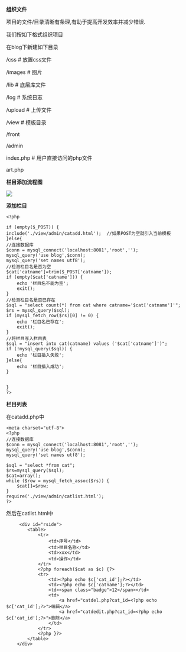**组织文件**

项目的文件/目录清晰有条理,有助于提高开发效率并减少错误.

我们按如下格式组织项目

在blog下新建如下目录

/css # 放置css文件

/images # 图片

/lib # 底层库文件

/log # 系统日志

/upload # 上传文件

/view # 模板目录

/front

/admin

index.php # 用户直接访问的php文件

art.php

**栏目添加流程图**

![](http://i.imgur.com/NypOwSE.jpg)

**添加栏目**

	<?php

	if (empty($_POST)) {
	include('./view/admin/catadd.html');  //如果POST为空就引入当前模板
	}else{
	//连接数据库
	$conn = mysql_connect('localhost:8081','root','');
	mysql_query('use blog',$conn);
	mysql_query('set names utf8');
	//检测栏目名是否为空
	$cat['catname']=trim($_POST['catname']);
	if (empty($cat['catname'])) {
		echo '栏目名不能为空';
		exit();
	}
	//检测栏目名是否已存在
	$sql = "select count(*) from cat where catname='$cat['catname']'";
	$rs = mysql_query($sql);
	if (mysql_fetch_row($rs)[0] != 0) {
		echo '栏目名已存在';
		exit();
	}
	//将栏目写入栏目表
	$sql = "insert into cat(catname) values ('$cat['catname']')";
	if (!mysql_query($sql)) {
		echo '栏目插入失败';
	}else{
		echo '栏目插入成功';
	}


	}
	?>


**栏目列表**

在catadd.php中

    <meta charset="utf-8">
    <?php 
    //连接数据库
    $conn = mysql_connect('localhost:8081','root','');
    mysql_query('use blog',$conn);
    mysql_query('set names utf8');
    
    $sql = "select *from cat";
    $rs=mysql_query($sql);
    $cat=array();
    while ($row = mysql_fetch_assoc($rs)) {
    	$cat[]=$row;
    }
    require('./view/admin/catlist.html');
    ?>

然后在catlist.html中

 		 <div id="rside">
            <table>
                <tr>
                    <td>序号</td>
                    <td>栏目名称</td>
                    <td>xxx</td>
                    <td>操作</td>
                </tr>
                <?php foreach($cat as $c) {?>
                <tr>
                    <td><?php echo $c['cat_id'];?></td>
                    <td><?php echo $c['catname'];?></td>
                    <td><span class="badge">12</span></td>
                    <td>
                        <a href="catdel.php?cat_id=<?php echo $c['cat_id'];?>">编辑</a>
                        <a href="catdedit.php?cat_id=<?php echo $c['cat_id'];?>">删除</a>
                    </td>
                </tr>
                <?php }?>
            </table>
        </div>



